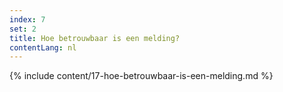 ```yaml
---
index: 7
set: 2
title: Hoe betrouwbaar is een melding?
contentLang: nl
---
```

{% include content/17-hoe-betrouwbaar-is-een-melding.md %}

